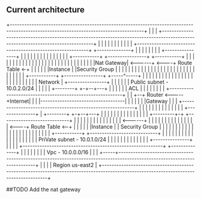 ## Current architecture

+-------------------------------------------------------------------------------------------------------------------------------------+
|                                                                                                                                     |
|  +-------------------------------------------------------------------------------------------------------------------------------+  |
|  |                                                                                                                               |  |
|  |                                                                                                                               |  |
|  |  +----------------------------------------------------------+      +--------------+                                           |  |
|  |  |                                                          |      |              |    +----------------+                     |  |
|  |  |                                                          |      |              |    |                |                     |  |
|  |  | +-----------+    +----------------+     +-----------+    |      |              |    |                |                     |  |
|  |  | |           |    |                |     |           |    |      |              |    |                |                     |  |
|  |  | |           |    |                |     |Nat Gateway|    <------+              <----+ Route Table    <-+                   |  |
|  |  | |Instance   |    |Security Group  |     |           |    |      |              |    |                | |                   |  |
|  |  | |           |    |                |     |           |    |      |              |    |                | |                   |  |
|  |  | +-----------+    +----------------+     +-----^-----+    |      |              |    |                | |                   |  |
|  |  |                                               |          |      |              |    |                | |                   |  |
|  |  |                                               |          |      |  Network     |    +----------------+ |                   |  |
|  |  | Public subnet - 10.0.2.0/24                   |          |      |              |                       |  +--------+     +-+--+---+
|  |  |                                               |          |      |  ACL         |                       |  |        |     |        |
|  |  +----------------------------------------------------------+      |              |                       +--+ Router <-----+Internet|
|  |              |-----------------------------------|                 |              |                       |  |        |     |Gateway |
|  |  +----------------------------------------------------------+      |              |                       |  |        |     |        |
|  |  |           |                                              |      |              |    +---------------+  |  +--------+     +-+--+---+
|  |  |           |                                              |      |              |    |               |  |                   |  |
|  |  | +---------+-+    +----------------------------+          |      |              |    |               |  |                   |  |
|  |  | |           |    |                            |          <------+              |    |               |  |                   |  |
|  |  | |           |    |                            |          |      |              <----+ Route Table   <--+                   |  |
|  |  | |Instance   |    |  Security Group            |          |      |              |    |               |                      |  |
|  |  | |           |    |                            |          |      |              |    |               |                      |  |
|  |  | +-----------+    +----------------------------+          |      |              |    |               |                      |  |
|  |  |                                                          |      |              |    |               |                      |  |
|  |  | PriVate subnet - 10.0.1.0/24                             |      |              |    |               |                      |  |
|  |  |                                                          |      |              |    +---------------+                      |  |
|  |  +----------------------------------------------------------+      +--------------+                                           |  |
|  |                                                                                                                               |  |
|  | Vpc - 10.0.0.0/16                                                                                                             |  |
|  +-----+-------------------------------------------------------------------------------------------------------------------------+  |
|                                                                                                                                     |
| Region us-east2                                                                                                                     |
+-------------------------------------------------------------------------------------------------------------------------------------+


##TODO
Add the nat gateway
